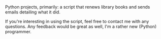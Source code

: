 Python projects, primarily: a script that renews library books and sends emails detailing what it did.

If you're interesting in using the script, feel free to contact me with any questions. Any feedback would be great as well, I'm a rather new (Python) programmer.
